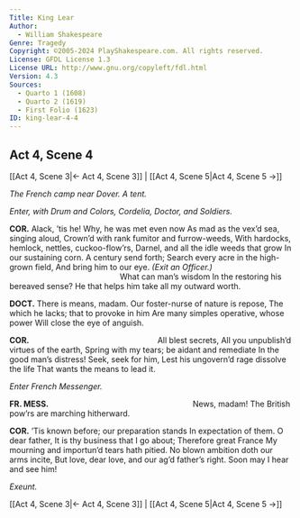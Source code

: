 ```yaml
---
Title: King Lear
Author: 
  - William Shakespeare
Genre: Tragedy
Copyright: ©2005-2024 PlayShakespeare.com. All rights reserved.
License: GFDL License 1.3
License URL: http://www.gnu.org/copyleft/fdl.html
Version: 4.3
Sources:
  - Quarto 1 (1608)
  - Quarto 2 (1619)
  - First Folio (1623)
ID: king-lear-4-4
---
```


## Act 4, Scene 4
[[Act 4, Scene 3|← Act 4, Scene 3]] | [[Act 4, Scene 5|Act 4, Scene 5 →]]

*The French camp near Dover. A tent.*

*Enter, with Drum and Colors, Cordelia, Doctor, and Soldiers.*

**COR.**
Alack, ’tis he! Why, he was met even now
As mad as the vex’d sea, singing aloud,
Crown’d with rank fumitor and furrow-weeds,
With hardocks, hemlock, nettles, cuckoo-flow’rs,
Darnel, and all the idle weeds that grow
In our sustaining corn. A century send forth;
Search every acre in the high-grown field,
And bring him to our eye.
*(Exit an Officer.)*
              What can man’s wisdom
In the restoring his bereaved sense?
He that helps him take all my outward worth.

**DOCT.**
There is means, madam.
Our foster-nurse of nature is repose,
The which he lacks; that to provoke in him
Are many simples operative, whose power
Will close the eye of anguish.

**COR.**
                All blest secrets,
All you unpublish’d virtues of the earth,
Spring with my tears; be aidant and remediate
In the good man’s distress! Seek, seek for him,
Lest his ungovern’d rage dissolve the life
That wants the means to lead it.

*Enter French Messenger.*

**FR. MESS.**
                  News, madam!
The British pow’rs are marching hitherward.

**COR.**
’Tis known before; our preparation stands
In expectation of them. O dear father,
It is thy business that I go about;
Therefore great France
My mourning and importun’d tears hath pitied.
No blown ambition doth our arms incite,
But love, dear love, and our ag’d father’s right.
Soon may I hear and see him!

*Exeunt.*

[[Act 4, Scene 3|← Act 4, Scene 3]] | [[Act 4, Scene 5|Act 4, Scene 5 →]]